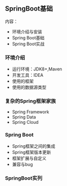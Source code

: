 ## SpringBoot基础

内容：

- 环境介绍与安装
- Spring Boot基础
- Spring Boot实战

### 环境介绍

- 运行环境：JDK8+,Maven
- 开发工具：IDEA
- 使用的框架
- 使用的数据源类型

### 复杂的Spring框架家族

- Spring Framework
- Spring Data
- Spring Cloud

### Spring Boot

- Spring框架之间的集成
- Spring框架版本更新
- 框架扩展与自定义
- 兼容与bug

### SpringBoot实列





### 







